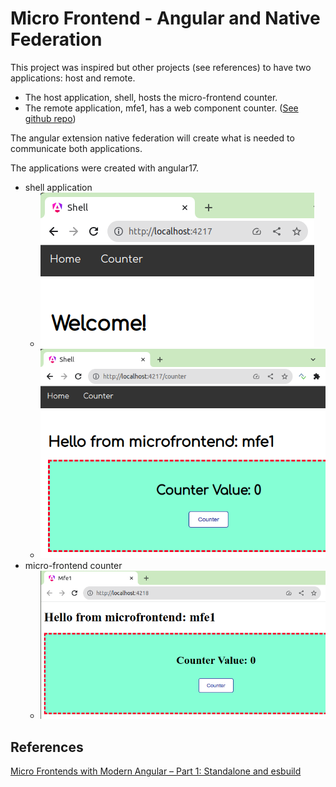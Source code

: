 # Micro Frontend - Angular and Native Federation

This project was inspired but other projects (see references) to have two applications: host and remote.
- The host application, shell, hosts the micro-frontend counter.
- The remote application, mfe1, has a web component counter. ([See github repo](https://github.com/yonepv/micro-frontend-ng-native-federation-ng17-mfe1))

The angular extension native federation will create what is needed to communicate both applications.

The applications were created with angular17.

- shell application
  - ![home](img/shell-home.png)
  - ![counter](img/shell-counter.png)
- micro-frontend counter
  - ![mfe1](img/mfe1-counter.png)


## References
[Micro Frontends with Modern Angular – Part 1: Standalone and esbuild](https://www.angulararchitects.io/en/blog/micro-frontends-with-modern-angular-part-1-standalone-and-esbuild/)

